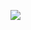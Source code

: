 <a href="../sculptures.html"><img src="http://firedpot.com/images/sculptures/20110518-jx9smptj2ikdtc4p58qqh792m9.jpg" /></a>
